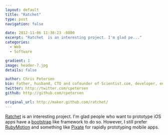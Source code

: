 ```yaml
---
layout: default
title: "Ratchet"
type: post
navigation: false

date: 2012-11-06 11:38:23 -0800
excerpt: "Ratchet  is an interesting project. I'm glad pe..."
categories:
  - Web
  - Software

gradient: 1
image: header-7.jpg
details: false

author: Chris Petersen
bio: Father, husband, CTO and cofounder of Scientist.com, developer, entrepreneur and technologist.
twitter: http://twitter.com/cpetersen
github: http://github.com/cpetersen

original_url: http://maker.github.com/ratchet/
---
```



 [Ratchet](http://maker.github.com/ratchet/)  is an interesting project. I'm glad people who want to prototype iOS apps have a  [bootstrap](http://twitter.github.com/bootstrap/)  like framework to do so. However, I still prefer  [RubyMotion](http://www.rubymotion.com)  and something like  [Pixate](http://www.pixate.com)  for rapidly prototyping mobile apps.
